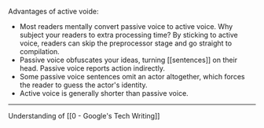 Advantages of active voide:

- Most readers mentally convert passive voice to active voice. Why subject your readers to extra processing time? By sticking to active voice, readers can skip the preprocessor stage and go straight to compilation.
- Passive voice obfuscates your ideas, turning [[sentences]] on their head. Passive voice reports action indirectly.
- Some passive voice sentences omit an actor altogether, which forces the reader to guess the actor's identity.
- Active voice is generally shorter than passive voice.

---

Understanding of [[0 - Google's Tech Writing]]
